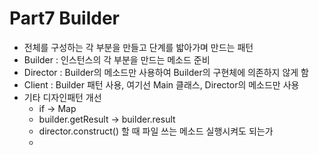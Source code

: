 # Part7 Builder
- 전체를 구성하는 각 부분을 만들고 단계를 밟아가며 만드는 패턴
- Builder : 인스턴스의 각 부분을 만드는 메소드 준비
- Director : Builder의 메소드만 사용하여 Builder의 구현체에 의존하지 않게 함
- Client : Builder 패턴 사용, 여기선 Main 클래스, Director의 메소드만 사용
- 기타 디자인패턴 개선
  - if -> Map
  - builder.getResult -> builder.result
  - director.construct() 할 때 파일 쓰는 메소드 실행시켜도 되는가
  - 
